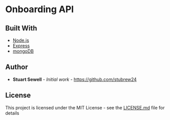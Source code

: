 # Onboarding API

## Built With

* [Node.js](https://nodejs.org/en/)
* [Express](https://expressjs.com/)
* [mongoDB](https://www.mongodb.com/)

## Author

* **Stuart Sewell** - *Initial work* - https://github.com/stubrew24

## License

This project is licensed under the MIT License - see the [LICENSE.md](LICENSE.md) file for details
